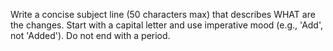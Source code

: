 Write a concise subject line (50 characters max) that describes WHAT are the changes.
Start with a capital letter and use imperative mood (e.g., 'Add', not 'Added'). Do not end with a period.
